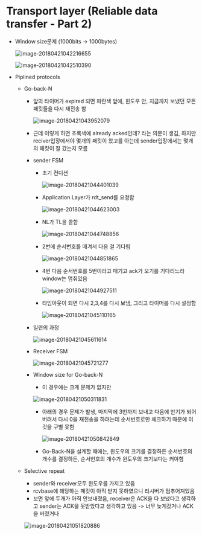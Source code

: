 # Transport layer (Reliable data transfer - Part 2)

* Window size문제 (1000bits -> 1000bytes)

  ![image-20180421042216655](/Users/soonhojang/Documents/마크다운/네트워크/assets/image-20180421042216655.png)

  ![image-20180421042510390](/Users/soonhojang/Documents/마크다운/네트워크/assets/image-20180421042510390.png)

* Piplined protocols

  * Go-back-N

    * 앞의 타이머가 expired 되면 파란색 앞에, 윈도우 안, 지금까지 보냈던 모든 패킷들을 다시 재전송 함 

      ![image-20180421043952079](/Users/soonhojang/Documents/마크다운/네트워크/assets/image-20180421043952079.png)

    * 근데 이렇게 하면 초록색에 already acked인데? 라는 의문이 생김, 하지만 reciver입장에서야 몇개의 패킷이 왔고를 아는데 sender입장에서는 몇개의 패킷이 잘 갔는지 모름

    * sender FSM

      * 초기 컨디션

        ![image-20180421044401039](/Users/soonhojang/Documents/마크다운/네트워크/assets/image-20180421044437710.png)

      * Application Layer가 rdt_send를 요청함

        ![image-20180421044623003](/Users/soonhojang/Documents/마크다운/네트워크/assets/image-20180421044623003.png)

      * NL가 TL을 콜함

        ![image-20180421044748856](/Users/soonhojang/Documents/마크다운/네트워크/assets/image-20180421044748856.png)

      * 2번에 순서번호를 매겨서 다음 걸 기다림

        ![image-20180421044851865](/Users/soonhojang/Documents/마크다운/네트워크/assets/image-20180421044851865.png)

      * 4번 다음 순서번호를 5번이라고 매기고 ack가 오기를 기다리느라 window는 멈춰있음

        ![image-20180421044927511](/Users/soonhojang/Documents/마크다운/네트워크/assets/image-20180421044927511.png)

      * 타임아웃이 되면 다시 2,3,4를 다시 보냄, 그리고 타이머를 다시 설정함

        ![image-20180421045110165](/Users/soonhojang/Documents/마크다운/네트워크/assets/image-20180421045110165.png)

    * 일련의 과정

      ![image-20180421045611614](/Users/soonhojang/Documents/마크다운/네트워크/assets/image-20180421045611614.png)

    * Receiver FSM

      ![image-20180421045721277](/Users/soonhojang/Documents/마크다운/네트워크/assets/image-20180421045721277.png)

    * Window size for Go-back-N 

      * 이 경우에는 크게 문제가 없지만

      ![image-20180421050311831](/Users/soonhojang/Documents/마크다운/네트워크/assets/image-20180421050311831.png)

      * 아래의 경우 문제가 발생, 마지막에 3번까지 보내고 다음에 만기가 되어버려서 다시 0을 재전송을 하려는데 순서번호로만 체크하기 때문에 이것을 구별 못함

        ![image-20180421050842849](/Users/soonhojang/Documents/마크다운/네트워크/assets/image-20180421050842849.png)

      * Go-Back-N을 설계할 때에는, 윈도우의 크기를 결정하든 순서번호의 개수를 결정하든, 순서번호의 개수가 윈도우의 크기보다는 커야함

  * Selective repeat

    * sender와 receiver모두 윈도우를 가지고 있음
    * rcvbase에 해당하는 패킷이 아직 받지 못하였으니 리시버가 멈추어져있음
    * 보면 앞에 두개가 아직 안보내졌음, receiver은 ACK을 다 보냈다고 생각하고 sender는 ACK을 못받았다고 생각하고 있음 -> 너무 늦게갔거나 ACK을 버렸거나

    ![image-20180421051820886](/Users/soonhojang/Documents/마크다운/네트워크/assets/image-20180421051820886.png)

    ​